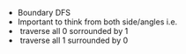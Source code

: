 * Boundary DFS
* Important to think from both side/angles i.e.
*  traverse all 0  sorrounded by 1
*  traverse all 1 surrounded by 0